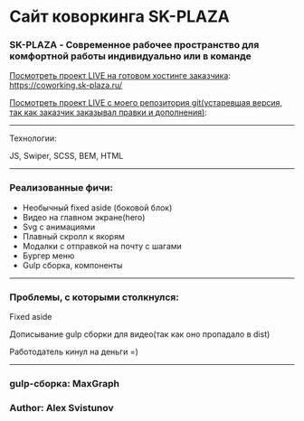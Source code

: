<h1>
Сайт коворкинга SK-PLAZA
</h1>

<h3>SK-PLAZA - Современное рабочее пространство для комфортной работы индивидуально или в команде</h3>

[Посмотреть проект LIVE на готовом хостинге заказчика](https://coworking.sk-plaza.ru/): https://coworking.sk-plaza.ru/

[Посмотреть проект LIVE с моего репозитория git(устаревшая версия, так  как заказчик заказывал правки и дополнения)](https://alexsvistunov.github.io/sk-plaza/):

<hr>

Технологии:

JS, Swiper, SCSS, BEM,  HTML

<hr>

<h3>Реализованные фичи:</h3>

<ul>
  <li>Необычный fixed aside (боковой блок)</li>
  <li>Видео на главном экране(hero)</li>
  <li>Svg с анимациями</li>
  <li>Плавный скролл к якорям</li>
  <li>Модалки с отправкой на почту с шагами</li>
  <li>Бургер меню</li>
  <li>
Gulp сборка, компоненты</li>
</ul>

<hr>

<h3>Проблемы, с которыми столкнулся:</h3>

Fixed aside

Дописывание gulp сборки для видео(так как оно пропадало в dist)

Работодатель кинул на деньги =)

<hr>

### gulp-сборка: MaxGraph
### Author: Alex Svistunov







